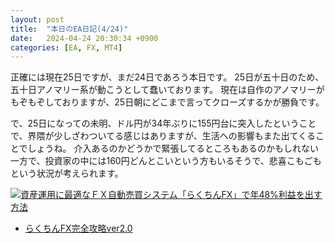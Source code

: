 ```yaml
---
layout: post
title:  "本日のEA日記(4/24)"
date:   2024-04-24 20:30:34 +0900
categories: [EA, FX, MT4]
---
```

正確には現在25日ですが、まだ24日であろう本日です。
25日が五十日のため、五十日アノマリー系が動こうとして蠢いております。
現在は自作のアノマリーがもぞもぞしておりますが、25日朝にどこまで言ってクローズするかが勝負です。

で、25日になっての未明、ドル円が34年ぶりに155円台に突入したということで、界隈が少しざわついてる感じはありますが、生活への影響もまた出てくることでしょうね。
介入あるのかどうかで緊張してるところもあるのかもしれない一方で、投資家の中には160円どんとこいという方もいるそうで、悲喜こもごもという状況が考えられます。

<a href="https://www.gogojungle.co.jp/re/FP2TvaSSXa4bfFW" rel="nofollow"><img src="https://img.gogojungle.co.jp/products/383/2636" alt="資産運用に最適なＦＸ自動売買システム「らくちんFX」で年48%利益を出す方法" style="border: 0;"/></a><img border="0" style="display:none;" width="0" height="0" src="https://www.gogojungle.co.jp/re/img/FP2TvaSSXa4bfFW" alt="資産運用に最適なＦＸ自動売買システム「らくちんFX」で年48%利益を出す方法 | GogoJungle"/>

* <a href="https://www.gogojungle.co.jp/re/7oVzM6EYOQ7LaUS" rel="nofollow">らくちんFX完全攻略ver2.0</a><img border="0" style="display:none;" width="0" height="0" src="https://www.gogojungle.co.jp/re/img/7oVzM6EYOQ7LaUS" alt="資産運用に最適なＦＸ自動売買システム「らくちんFX」で年48%利益を出す方法 | GogoJungle"/>
